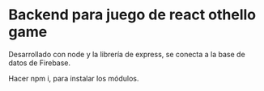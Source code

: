 # Backend para juego de react othello game

Desarrollado con node y la librería de express, se conecta a la base de datos de Firebase.

Hacer npm i, para instalar los módulos.
